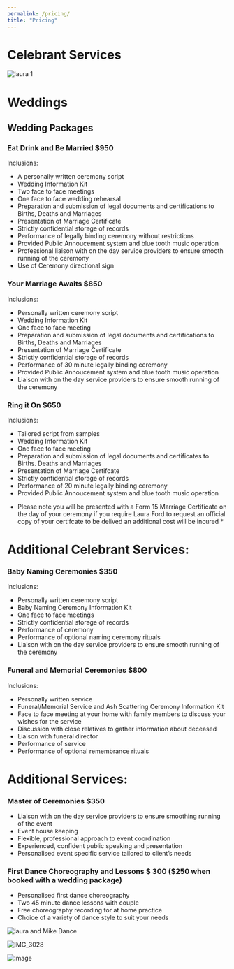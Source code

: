 ```yaml
---
permalink: /pricing/
title: "Pricing"
---
```


# Celebrant Services 

![laura 1 ](https://user-images.githubusercontent.com/110319996/211185105-f4d9baf0-800b-498b-be92-13dbe437ae90.jpg)


# Weddings 


## Wedding Packages 


### Eat Drink and Be Married $950
Inclusions: 
- A personally written ceremony script
- Wedding Information Kit
- Two face to face meetings
- One face to face wedding rehearsal
- Preparation and submission of legal documents and certifications to Births, Deaths and Marriages
- Presentation of Marriage Certificate
- Strictly confidential storage of records
- Performance of legally binding ceremony without restrictions 
- Provided Public Annoucement system and blue tooth music operation
- Professional liaison with on the day service providers to ensure smooth running of the ceremony
- Use of Ceremony directional sign 


### Your Marriage Awaits $850
Inclusions: 
- Personally written ceremony script 
- Wedding Information Kit 
- One face to face meeting 
- Preparation and submission of legal documents and certifications to Births, Deaths and Marriages 
- Presentation of Marriage Certificate 
- Strictly confidential storage of records 
- Performance of 30 minute legally binding ceremony 
- Provided Public Annoucement system and blue tooth music operation
- Liaison with on the day service providers to ensure smooth running of the ceremony


### Ring it On $650
Inclusions: 
- Tailored script from samples 
- Wedding Information Kit 
- One face to face meeting 
- Preparation and submission of legal documents and certificates to Births. Deaths and Marriages
- Presentation of Marriage Certifcate 
- Strictly confidential storage of records 
- Performance of 20 minute legally binding ceremony 
- Provided Public Annoucement system and blue tooth music operation


* Please note you will be presented with a Form 15 Marriage Certificate on the day of your ceremony if you require Laura Ford to request an official copy of your certifcate to be delived an additional cost will be incured *



# Additional Celebrant Services: 

### Baby Naming Ceremonies $350
Inclusions: 
- Personally written ceremony script 
- Baby Naming Ceremony Information Kit 
- One face to face meetings 
- Strictly confidential storage of records 
- Performance of ceremony 
- Performance of optional naming ceremony rituals
- Liaison with on the day service providers to ensure smooth running of the ceremony

### Funeral and Memorial Ceremonies $800
Inclusions: 
- Personally written service 
- Funeral/Memorial Service and Ash Scattering Ceremony Information Kit 
- Face to face meeting at your home with family members to discuss your wishes for the service 
- Discussion with close relatives to gather information about deceased
- Liaison with funeral director 
- Performance of service
- Performance of optional remembrance rituals 



# Additional Services:

### Master of Ceremonies $350
- Liaison with on the day service providers to ensure smoothing running of the event
- Event house keeping  
- Flexible, professional approach to event coordination 
- Experienced, confident public speaking and presentation 
- Personalised event specific service tailored to client’s needs

### First Dance Choreography and Lessons $ 300 ($250 when booked with a wedding package) 
- Personalised first dance choreography 
- Two 45 minute dance lessons with couple 
- Free choreography recording for at home practice 
- Choice of a variety of dance style to suit your needs 

![laura and Mike Dance](https://user-images.githubusercontent.com/110319996/183275713-83407ad0-1c18-4725-9001-d5ed4a0ba1f6.jpg)


![IMG_3028](https://user-images.githubusercontent.com/110319996/183275874-1e876bce-46d0-4c12-898d-f933905f205f.jpg)


![image](https://user-images.githubusercontent.com/110319996/183275727-15478366-ae09-4f2f-bcf5-edec0f1a1645.png)

